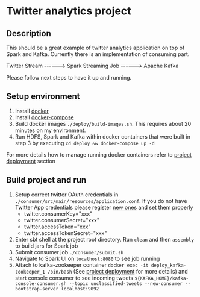Twitter analytics project
=========================

Description
-----------
This should be a great example of twitter analytics application on top of Spark and Kafka.
Currently there is an implementation of consuming part.

Twitter Stream ------> Spark Streaming Job ------> Apache Kafka

Please follow next steps to have it up and running.

Setup environment
-----------------

1. Install [docker](https://docs.docker.com/engine/installation/)
2. Install [docker-compose](https://docs.docker.com/compose/install/)
3. Build docker images `./deploy/build-images.sh`. 
   This requires about 20 minutes on my environment.
4. Run HDFS, Spark and Kafka within docker containers that were built 
   in step 3 by executing `cd deploy && docker-compose up -d`
   
For more details how to manage running docker containers 
refer to [project deployment](deploy/README.md) section

Build project and run
---------------------

1. Setup correct twitter OAuth credentials in `./consumer/src/main/resources/application.conf`. 
   If you do not have Twitter App credentials please register [new ones](https://dev.twitter.com/oauth/overview/application-owner-access-tokens) and set them properly
      - twitter.consumerKey="xxx"
      - twitter.consumerSecret="xxx"
      - twitter.accessToken="xxx"
      - twitter.accessTokenSecret="xxx"
2. Enter sbt shell at the project root directory. Run `clean` and then `assembly` to build jars for Spark job
3. Submit consumer job `./consumer/submit.sh`
4. Navigate to Spark UI on `localhost:8080` to see job running
5. Attach to kafka-zookeeper container `docker exec -it deploy_kafka-zookeeper_1 /bin/bash` 
   (See [project deployment](deploy/README.md) for more details) and start console 
   consumer to see incoming tweets `${KAFKA_HOME}/kafka-console-consumer.sh --topic unclassified-tweets --new-consumer --bootstrap-server localhost:9092`
